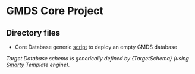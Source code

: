 # GMDS Core Project

## Directory files

- Core Database generic [script](./core-db_create-script.sql.tpl) to deploy an empty GMDS database

 *Target Database schema is generically defined by {TargetSchema} (using [Smarty](https://www.smarty.net/docsv2/fr/) Template engine).*
